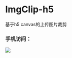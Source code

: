 # ImgClip-h5
基于h5 canvas的上传图片裁剪

### 手机访问：
![](http://qrapi.cli.im/qr?data=http%253A%252F%252Fduooduo.github.io%252FImgClip-h5%252Findex.html&level=H&transparent=false&bgcolor=%23ffffff&forecolor=%23855fa8&blockpixel=12&marginblock=1&logourl=&size=280&kid=cliim&key=eb021983a62d84e5dca4c2a9a96339b9)  
